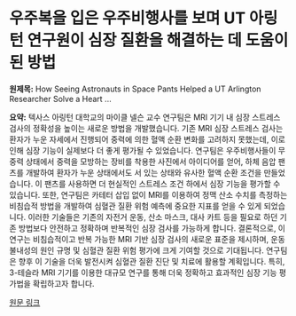 # 우주복을 입은 우주비행사를 보며 UT 아링턴 연구원이 심장 질환을 해결하는 데 도움이 된 방법

**원제목:** How Seeing Astronauts in Space Pants Helped a UT Arlington Researcher Solve a Heart ...

**요약:** 텍사스 아링턴 대학교의 마이클 넬슨 교수 연구팀은 MRI 기기 내 심장 스트레스 검사의 정확성을 높이는 새로운 방법을 개발했습니다. 기존 MRI 심장 스트레스 검사는 환자가 누운 자세에서 진행되어 중력에 의한 혈액 순환 변화를 고려하지 못했는데, 이로 인해 심장 기능이 실제보다 더 좋게 평가될 수 있었습니다. 연구팀은 우주비행사들이 무중력 상태에서 중력을 모방하는 장비를 착용한 사진에서 아이디어를 얻어, 하체 음압 팬츠를 개발하여 환자가 누운 상태에서도 서 있는 상태와 유사한 혈액 순환 조건을 만들었습니다. 이 팬츠를 사용하면 더 현실적인 스트레스 조건 하에서 심장 기능을 평가할 수 있습니다.  또한, 연구팀은 카테터 삽입 없이 MRI를 이용하여 정맥 산소 수치를 측정하는 비침습적 방법을 개발하여 심혈관 질환 위험 예측에 중요한 지표를 얻을 수 있게 되었습니다. 이러한 기술들은 기존의 자전거 운동, 산소 마스크, 대사 카트 등을 필요로 하던 기존 방법보다 안전하고 정확하며 반복적인 심장 검사를 가능하게 합니다.  결론적으로, 이 연구는 비침습적이고 반복 가능한 MRI 기반 심장 검사의 새로운 표준을 제시하며, 운동 불내성의 원인 규명 및 심혈관 질환 위험 평가에 크게 기여할 것으로 기대됩니다.  연구팀은 향후 이 기술을  더욱 발전시켜 심혈관 질환 진단 및 치료에 활용할 계획입니다.  특히, 3-테슬라 MRI 기기를 이용한 대규모 연구를 통해  더욱 정확하고 효과적인 심장 기능 평가법을 확립하고자 합니다.

[원문 링크](https://dallasinnovates.com/how-seeing-astronauts-in-space-pants-helped-a-ut-arlington-researcher-solve-a-heart-testing-problem/)
